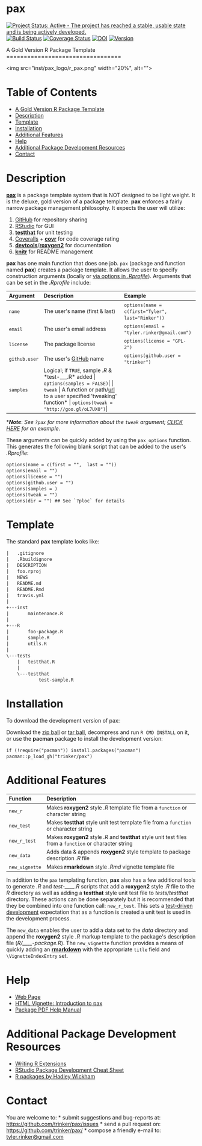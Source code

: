 pax
============


[![Project Status: Active - The project has reached a stable, usable
state and is being actively
developed.](http://www.repostatus.org/badges/0.1.0/active.svg)](http://www.repostatus.org/#active)
[![Build
Status](https://travis-ci.org/trinker/pax.svg?branch=master)](https://travis-ci.org/trinker/pax)
[![Coverage
Status](https://coveralls.io/repos/trinker/pax/badge.svg?branch=master)](https://coveralls.io/r/trinker/pax?branch=master)
[![DOI](https://zenodo.org/badge/5398/trinker/pax.svg)](http://dx.doi.org/10.5281/zenodo.15891)
<a href="https://img.shields.io/badge/Version-0.1.0-orange.svg"><img src="https://img.shields.io/badge/Version-0.1.0-orange.svg" alt="Version"/></a>
</p>
A Gold Version R Package Template
=================================

<img src="inst/pax_logo/r_pax.png" width="20%", alt="">


Table of Contents
============

-   [A Gold Version R Package Template](#a-gold-version-r-package-template)
-   [Description](#description)
-   [Template](#template)
-   [Installation](#installation)
-   [Additional Features](#additional-features)
-   [Help](#help)
-   [Additional Package Development Resources](#additional-package-development-resources)
-   [Contact](#contact)

Description
============


[**pax**](http://trinker.github.io/pax_dev) is a package template system
that is NOT designed to be light weight. It is the deluxe, gold version
of a package template. **pax** enforces a fairly narrow package
management philosophy. It expects the user will utilize:

1.  [GitHub](https://github.com) for repository sharing
2.  [RStudio](http://www.rstudio.com/) for GUI
3.  [**testthat**](http://cran.r-project.org/web/packages/testthat/index.html)
    for unit testing
4.  [Coveralls](https://coveralls.io/) +
    [**covr**](https://github.com/jimhester/covr) for code coverage
    rating
5.  [**devtools**](http://cran.r-project.org/web/packages/devtools/index.html)/[**roxygen2**](http://cran.r-project.org/web/packages/roxygen2/index.html)
    for documentation
6.  [**knitr**](http://yihui.name/knitr/) for README management

**pax** has one main function that does one job. `pax` (package and
function named **pax**) creates a package template. It allows the user
to specify construction arguments (locally or [via options in
*.Rprofile*](http://www.statmethods.net/interface/customizing.html)).
Arguments that can be set in the *.Rprofile* include:

<table>
<thead>
<tr class="header">
<th align="left">Argument</th>
<th align="left">Description</th>
<th align="left">Example</th>
</tr>
</thead>
<tbody>
<tr class="odd">
<td align="left"><code>name</code></td>
<td align="left">The user's name (first &amp; last)</td>
<td align="left"><code>options(name = c(first=&quot;Tyler&quot;,  last=&quot;Rinker&quot;))</code></td>
</tr>
<tr class="even">
<td align="left"><code>email</code></td>
<td align="left">The user's email address</td>
<td align="left"><code>options(email = &quot;tyler.rinker@gmail.com&quot;)</code></td>
</tr>
<tr class="odd">
<td align="left"><code>license</code></td>
<td align="left">The package license</td>
<td align="left"><code>options(license = &quot;GPL-2&quot;)</code></td>
</tr>
<tr class="even">
<td align="left"><code>github.user</code></td>
<td align="left">The user's <a href="https://github.com">GitHub</a> name</td>
<td align="left"><code>options(github.user = &quot;trinker&quot;)</code></td>
</tr>
<tr class="odd">
<td align="left"><code>samples</code></td>
<td align="left">Logical; if <code>TRUE</code>, sample <em>.R</em> &amp; *test-___.R* added | <code>options(samples = FALSE)</code>| | <code>tweak</code> | A function or path/<a href="http://goo.gl/oL7UXO">url</a> to a user specified 'tweaking' function* | <code>options(tweak = &quot;http://goo.gl/oL7UXO&quot;)</code>|</td>
</tr>
</tbody>
</table>

\****Note***: *See `?pax` for more information about the `tweak`
argument; [CLICK
HERE](https://raw.githubusercontent.com/trinker/pax_tweak/master/pax_tweak.R)
for an example.*

These arguments can be quickly added by using the `pax_options`
function. This generates the following blank script that can be added to
the user's *.Rprofile*:

    options(name = c(first = "",  last = ""))
    options(email = "")
    options(license = "")
    options(github.user = "")
    options(samples = )
    options(tweak = "")
    options(dir = "") ## See `?ploc` for details

Template
========

The standard **pax** template looks like:

    |   .gitignore
    |   .Rbuildignore
    |   DESCRIPTION
    |   foo.rproj
    |   NEWS
    |   README.md
    |   README.Rmd
    |   travis.yml
    |   
    +---inst
    |       maintenance.R
    |       
    +---R
    |       foo-package.R
    |       sample.R
    |       utils.R
    |       
    \---tests
        |   testthat.R
        |   
        \---testthat
                test-sample.R

Installation
============

To download the development version of pax:

Download the [zip ball](https://github.com/trinker/pax/zipball/master)
or [tar ball](https://github.com/trinker/pax/tarball/master), decompress
and run `R CMD INSTALL` on it, or use the **pacman** package to install
the development version:

    if (!require("pacman")) install.packages("pacman")
    pacman::p_load_gh("trinker/pax")

Additional Features
===================

<table>
<thead>
<tr class="header">
<th align="left">Function</th>
<th align="left">Description</th>
</tr>
</thead>
<tbody>
<tr class="odd">
<td align="left"><code>new_r</code></td>
<td align="left">Makes <strong>roxygen2</strong> style <em>.R</em> template file from a <code>function</code> or character string</td>
</tr>
<tr class="even">
<td align="left"><code>new_test</code></td>
<td align="left">Makes <strong>testthat</strong> style unit test template file from a <code>function</code> or character string</td>
</tr>
<tr class="odd">
<td align="left"><code>new_r_test</code></td>
<td align="left">Makes <strong>roxygen2</strong> style <em>.R</em> and <strong>testthat</strong> style unit test files from a <code>function</code> or character string</td>
</tr>
<tr class="even">
<td align="left"><code>new_data</code></td>
<td align="left">Adds data &amp; appends <strong>roxygen2</strong> style template to package description <em>.R</em> file</td>
</tr>
<tr class="odd">
<td align="left"><code>new_vignette</code></td>
<td align="left">Makes <strong>rmarkdown</strong> style <em>.Rmd</em> vignette template file</td>
</tr>
</tbody>
</table>

In addition to the `pax` templating function, **pax** also has a few
additional tools to generate *.R* and *test-\_\_\_\_.R* scripts that add
a **roxygen2** style *.R* file to the *R* directory as well as adding a
**testthat** style unit test file to *tests/testthat* directory. These
actions can be done separately but it is recommended that they be
combined into one function call: `new_r_test`. This sets a [test-driven
development](http://en.wikipedia.org/wiki/Test-driven_development)
expectation that as a function is created a unit test is used in the
development process.

The `new_data` enables the user to add a data set to the *data*
directory and append the **roxygen2** style *.R* markup template to the
package's description file (*R/\_\_\_\_-package.R*). The `new_vignette`
function provides a means of quickly adding an
[**rmarkdown**](http://rmarkdown.rstudio.com/package_vignette_format.html)
with the appropriate `title` field and `\VignetteIndexEntry` set.

Help
====

-   [Web Page](http://trinker.github.com/pax/)  
-   [HTML Vignette: Introduction to
    pax](http://trinker.github.io/pax/vignettes/introduction.html)  
-   [Package PDF Help
    Manual](https://dl.dropboxusercontent.com/u/61803503/pax.pdf)

Additional Package Development Resources
========================================

-   [Writing R
    Extensions](http://cran.r-project.org/doc/manuals/r-release/R-exts.html)
-   [RStudio Package Development Cheat
    Sheet](http://www.rstudio.com/wp-content/uploads/2015/03/devtools-cheatsheet.pdf)  
-   [R packages by Hadley Wickham](http://r-pkgs.had.co.nz/)

Contact
=======

You are welcome to: \* submit suggestions and bug-reports at:
<https://github.com/trinker/pax/issues> \* send a pull request on:
<https://github.com/trinker/pax/> \* compose a friendly e-mail to:
<tyler.rinker@gmail.com>